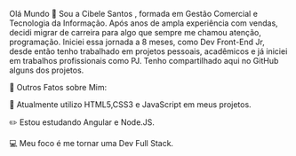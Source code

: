 Olá Mundo  :wave:
    Sou a Cibele Santos , formada em Gestão Comercial e Tecnologia da Informação. Após anos de ampla experiência com vendas, decidi migrar de carreira para algo que sempre me chamou atenção, programação. 
    Iniciei essa jornada a 8 meses, como Dev Front-End Jr, desde então tenho trabalhado em projetos pessoais, acadêmicos e já iniciei em trabalhos profissionais como PJ. Tenho compartilhado aqui no GitHub alguns dos projetos. 


:pushpin: Outros Fatos sobre Mim:

  :blue_book: Atualmente utilizo HTML5,CSS3 e JavaScript em meus projetos. 

  :pencil2: Estou estudando Angular e Node.JS.

  :computer:  Meu foco é me tornar uma Dev Full Stack. 

